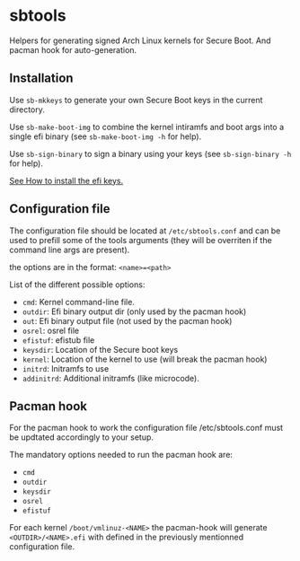 # sbtools

Helpers for generating signed Arch Linux kernels for Secure Boot.
And pacman hook for auto-generation.

## Installation

Use `sb-mkkeys` to generate your own Secure Boot keys in the current directory.

Use `sb-make-boot-img` to combine the kernel intiramfs and boot args into a single
efi binary (see `sb-make-boot-img -h` for help).

Use `sb-sign-binary` to sign a binary using your keys (see `sb-sign-binary -h` for
help).

[See How to install the efi keys.](http://www.rodsbooks.com/efi-bootloaders/controlling-sb.html#secureone)

## Configuration file

The configuration file should be located at `/etc/sbtools.conf` and can be used
to prefill some of the tools arguments (they will be overriten if the command
line args are present).

the options are in the format: `<name>=<path>`

List of the different possible options:
* `cmd`: Kernel command-line file.
* `outdir`: Efi binary output dir (only used by the pacman hook)
* `out`: Efi binary output file (not used by the pacman hook)
* `osrel`: osrel file
* `efistuf`: efistub file
* `keysdir`: Location of the Secure boot keys
* `kernel`: Location of the kernel to use (will break the pacman hook)
* `initrd`: Initramfs to use
* `addinitrd`: Additional initramfs (like microcode).

## Pacman hook

For the pacman hook to work the configuration file /etc/sbtools.conf must be 
updtated accordingly to your setup.

The mandatory options needed to run the pacman hook are:
* `cmd`
* `outdir`
* `keysdir`
* `osrel`
* `efistuf`

For each kernel `/boot/vmlinuz-<NAME>` the pacman-hook will generate
`<OUTDIR>/<NAME>.efi` with <OUTDIR> defined in the previously mentionned
configuration file.
